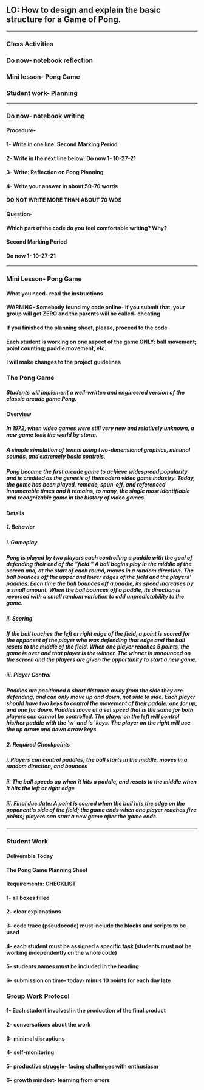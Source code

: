 ## LO: How to design and explain the basic structure for a Game of Pong.

---

### Class Activities
### Do now- notebook reflection
### Mini lesson- Pong Game
### Student work- Planning

---

### Do now- notebook writing
#### Procedure-
#### 1- Write in one line: Second Marking Period
#### 2- Write in the next line below: Do now 1- 10-27-21
#### 3- Write: Reflection on Pong Planning 
#### 4- Write your answer in about 50-70 words
#### DO NOT WRITE MORE THAN ABOUT 70 WDS

#### Question- 
#### Which part of the code do you feel comfortable writing? Why?
#### Second Marking Period
#### Do now 1- 10-27-21

---

### Mini Lesson- Pong Game
#### What you need- read the instructions
#### WARNING- Somebody found my code online- if you submit that, your group will get ZERO and the parents will be called- cheating
#### If you finished the planning sheet, please, proceed to the code
#### Each student is working on one aspect of the game ONLY: ball movement; point counting; paddle movement, etc.
#### I will make changes to the project guidelines
### The Pong Game
##### Students will implement a well-written and engineered version of the classic arcade game Pong.
#### Overview
##### In 1972, when video games were still very new and relatively unknown, a new game took the world by storm.
##### A simple simulation of tennis using two-dimensional graphics, minimal sounds, and extremely basic controls,
##### Pong became the first arcade game to achieve widespread popularity and is credited as the genesis of themodern video game industry. Today, the game has been played, remade, spun-off, and referenced innumerable times and it remains, to many, the single most identifiable and recognizable game in the history of video games.
#### Details
##### 1. Behavior
##### i. Gameplay
##### Pong is played by two players each controlling a paddle with the goal of defending their end of the "field." A ball begins play in the middle of the screen and, at the start of each round, moves in a random direction. The ball bounces off the upper and lower edges of the field and the players' paddles. Each time the ball bounces off a paddle, its speed increases by a small amount. When the ball bounces off a paddle, its direction is reversed with a small random variation to add unpredictability to the game.
##### ii. Scoring
##### If the ball touches the left or right edge of the field, a point is scored for the opponent of the player who was defending that edge and the ball resets to the middle of the field. When one player reaches 5 points, the game is over and that player is the winner. The winner is announced on the screen and the players are given the opportunity to start a new game.
##### iii. Player Control
##### Paddles are positioned a short distance away from the side they are defending, and can only move up and down, not side to side. Each player should have two keys to control the movement of their paddle: one for up, and one for down. Paddles move at a set speed that is the same for both players can cannot be controlled. The player on the left will control his/her paddle with the 'w' and 's' keys. The player on the right will use the up arrow and down arrow keys.
##### 2. Required Checkpoints
##### i. Players can control paddles; the ball starts in the middle, moves in a random direction, and bounces
##### ii. The ball speeds up when it hits a paddle, and resets to the middle when it hits the left or right edge
##### iii. Final due date: A point is scored when the ball hits the edge on the opponent's side of the field; the game ends when one player reaches five points; players can start a new game after the game ends.

---

### Student Work
#### Deliverable Today
#### The Pong Game Planning Sheet
#### Requirements: CHECKLIST
#### 1- all boxes filled
#### 2- clear explanations 
#### 3- code trace (pseudocode) must include the blocks and scripts to be used
#### 4- each student must be assigned a specific task (students must not be working independently on the whole code)
#### 5- students names must be included in the heading
#### 6- submission on time- today- minus 10 points for each day late

### Group Work Protocol
#### 1- Each student involved in the production of the final product
#### 2- conversations about the work
#### 3- minimal disruptions
#### 4- self-monitoring
#### 5- productive struggle- facing challenges with enthusiasm
#### 6- growth mindset- learning from errors






